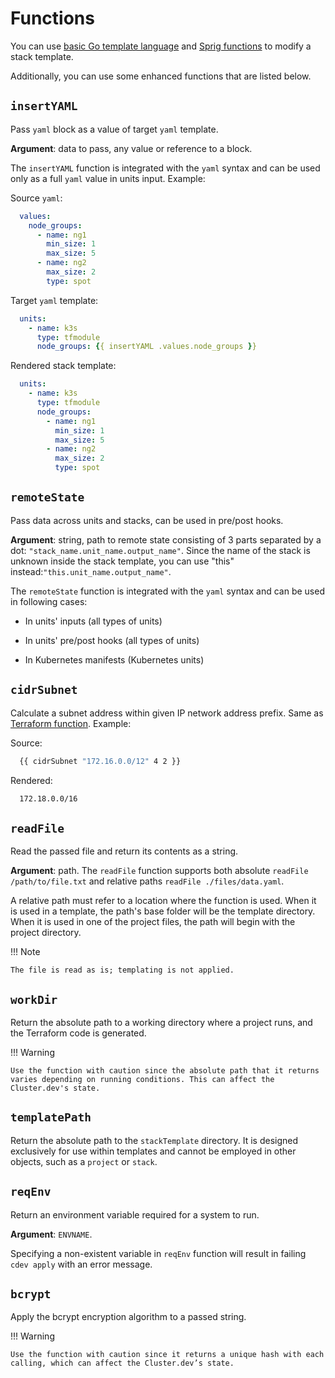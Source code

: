 # Functions

You can use [basic Go template language](https://golang.org/pkg/text/template/#hdr-Functions) and [Sprig functions](https://masterminds.github.io/sprig/) to modify a stack template.

Additionally, you can use some enhanced functions that are listed below. 

## `insertYAML` 

Pass `yaml` block as a value of target `yaml` template. 

**Argument**: data to pass, any value or reference to a block. 

The `insertYAML` function is integrated with the `yaml` syntax and can be used only as a full `yaml` value in units input. Example:

Source `yaml`:

  ```yaml
    values:
      node_groups:
        - name: ng1
          min_size: 1
          max_size: 5
        - name: ng2
          max_size: 2
          type: spot
  ```

Target `yaml` template:

  ```yaml
    units:
      - name: k3s
        type: tfmodule
        node_groups: {{ insertYAML .values.node_groups }}
  ```

Rendered stack template:

  ```yaml
    units:
      - name: k3s
        type: tfmodule
        node_groups:
          - name: ng1
            min_size: 1
            max_size: 5
          - name: ng2
            max_size: 2
            type: spot
  ```

## `remoteState` 

Pass data across units and stacks, can be used in pre/post hooks. 

**Argument**: string, path to remote state consisting of 3 parts separated by a dot: `"stack_name.unit_name.output_name"`. Since the name of the stack is unknown inside the stack template, you can use "this" instead:`"this.unit_name.output_name"`. 

The `remoteState` function is integrated with the `yaml` syntax and can be used in following cases:

  * In units' inputs (all types of units) 

  * In units' pre/post hooks (all types of units)

  * In Kubernetes manifests (Kubernetes units)

## `cidrSubnet`

Calculate a subnet address within given IP network address prefix. Same as [Terraform function](https://www.terraform.io/docs/language/functions/cidrsubnet.html). Example:

  Source:
  ```bash
    {{ cidrSubnet "172.16.0.0/12" 4 2 }}
  ```
  
  Rendered:
  ```bash
    172.18.0.0/16
  ```

## `readFile`

Read the passed file and return its contents as a string. 

**Argument**: path. The `readFile` function supports both absolute `readFile /path/to/file.txt` and relative paths `readFile ./files/data.yaml`. 

A relative path must refer to a location where the function is used. When it is used in a template, the path's base folder will be the template directory. When it is used in one of the project files, the path will begin with the project directory.

!!! Note

    The file is read as is; templating is not applied. 

## `workDir`

Return the absolute path to a working directory where a project runs, and the Terraform code is generated.  

!!! Warning

    Use the function with caution since the absolute path that it returns varies depending on running conditions. This can affect the Cluster.dev's state.  

## `templatePath`

Return the absolute path to the `stackTemplate` directory. It is designed exclusively for use within templates and cannot be employed in other objects, such as a `project` or `stack`.

## `reqEnv`

Return an environment variable required for a system to run. 

**Argument**: `ENVNAME`.  

Specifying a non-existent variable in `reqEnv` function will result in failing `cdev apply` with an error message. 

## `bcrypt`

Apply the bcrypt encryption algorithm to a passed string.

!!! Warning

    Use the function with caution since it returns a unique hash with each calling, which can affect the Cluster.dev’s state.  
